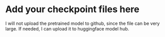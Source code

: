 # Add your checkpoint files here

I will not upload the pretrained model to github, since the file can be very large. If needed, I can upload it to huggingface model hub.
